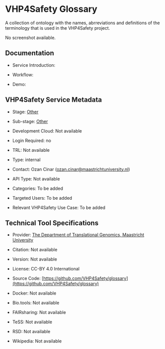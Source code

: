 # VHP4Safety Glossary

<!--- This file is autogenerated. Edit vhp_glossary.json to make changes in this page. --->

A collection of ontology with the names, abrreviations and definitions of the terminology that is used in the VHP4Safety project.

No screenshot available.

## Documentation

* Service Introduction: []()

* Workflow: []()

* Demo: []()

<h4 id='tess-widget-materials-header'></h4>

<div id='tess-widget-materials-list' class='tess-widget tess-widget-list'></div>
<script>
  function initTeSSWidgets() {
    var query = 'vhp_glossary';
    if (query.trim() != '') {
      TessWidget.Materials(document.getElementById('tess-widget-materials-list'),
                           'SimpleList',
                           {
                             opts: {
                               enableSearch: false
                             },
                             params: {
                               pageSize: 5,
                               q: query
                             }
                           });
      document.getElementById('tess-widget-materials-header').innerHTML = 'Documentation from ELIXIR TeSS'
    }
}
</script>
<script async='' defer='' src='https://elixirtess.github.io/TeSS_widgets/components/js/tess-widget-standalone.js' onload='initTeSSWidgets()'></script>


## VHP4Safety Service Metadata

* Stage: <span class="glossary_term">[Other](Other)</span>

* Sub-stage: <span class="glossary_term">[Other](Other)</span>

* Development Cloud: Not available

* Login Required: no

* TRL: Not available

* Type: internal

* Contact: Ozan Cinar (ozan.cinar@maastrichtuniversity.nl)

* API Type: Not available

* Categories: To be added

* Targeted Users: To be added

* Relevant VHP4Safety Use Case: To be added

## Technical Tool Specifications

* Provider: [The Department of Translational Genomics, Maastricht University](https://www.maastrichtuniversity.nl/research/translational-genomics)

* Citation: Not available

* Version: Not available

* License: CC-BY 4.0 International

* Source Code: [https://github.com/VHP4Safety/glossary](https://github.com/VHP4Safety/glossary)

* Docker: Not available

* Bio.tools: Not available

* FAIRsharing: Not available

* TeSS: Not available

* RSD: Not available

* Wikipedia: Not available

<script type="application/ld+json">
  {
    "@context": "https://schema.org/",
    "@type": "SoftwareApplication",
    "http://purl.org/dc/terms/conformsTo": {
      "@type": "CreativeWork", "@id": "https://bioschemas.org/profiles/ComputationalTool/1.0-RELEASE"
    },
    "@id" : "https://vhp4safety.github.io/cloud/service/vhp_glossary",
    "name": "VHP4Safety Glossary",
    "description": "A collection of ontology with the names, abrreviations and definitions of the terminology that is used in the VHP4Safety project.",
    "url": "https://glossary.vhp4safety.nl/"
  }
</script>
